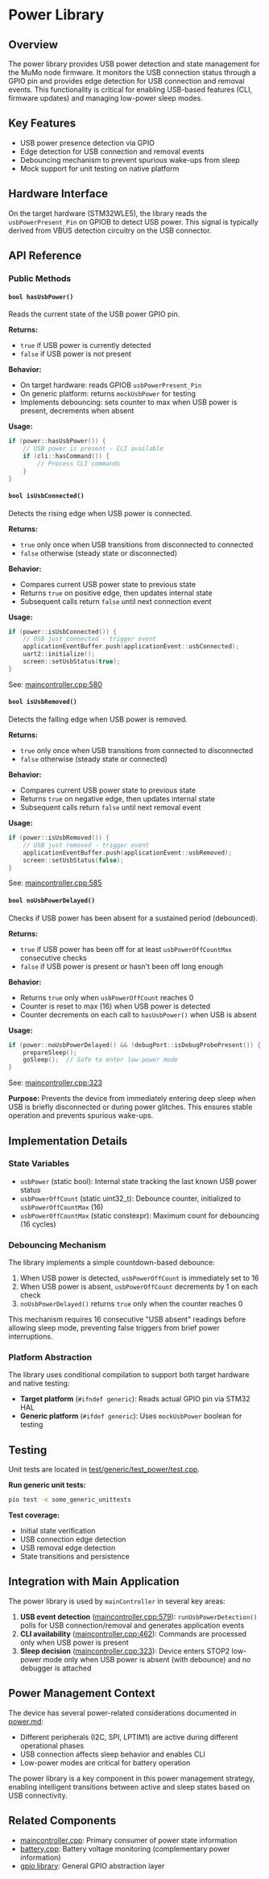 # Power Library

## Overview

The power library provides USB power detection and state management for the MuMo node firmware. It monitors the USB connection status through a GPIO pin and provides edge detection for USB connection and removal events. This functionality is critical for enabling USB-based features (CLI, firmware updates) and managing low-power sleep modes.

## Key Features

- USB power presence detection via GPIO
- Edge detection for USB connection and removal events
- Debouncing mechanism to prevent spurious wake-ups from sleep
- Mock support for unit testing on native platform

## Hardware Interface

On the target hardware (STM32WLE5), the library reads the `usbPowerPresent_Pin` on GPIOB to detect USB power. This signal is typically derived from VBUS detection circuitry on the USB connector.

## API Reference

### Public Methods

#### `bool hasUsbPower()`

Reads the current state of the USB power GPIO pin.

**Returns:**
- `true` if USB power is currently detected
- `false` if USB power is not present

**Behavior:**
- On target hardware: reads GPIOB `usbPowerPresent_Pin`
- On generic platform: returns `mockUsbPower` for testing
- Implements debouncing: sets counter to max when USB power is present, decrements when absent

**Usage:**
```cpp
if (power::hasUsbPower()) {
    // USB power is present - CLI available
    if (cli::hasCommand()) {
        // Process CLI commands
    }
}
```

#### `bool isUsbConnected()`

Detects the rising edge when USB power is connected.

**Returns:**
- `true` only once when USB transitions from disconnected to connected
- `false` otherwise (steady state or disconnected)

**Behavior:**
- Compares current USB power state to previous state
- Returns `true` on positive edge, then updates internal state
- Subsequent calls return `false` until next connection event

**Usage:**
```cpp
if (power::isUsbConnected()) {
    // USB just connected - trigger event
    applicationEventBuffer.push(applicationEvent::usbConnected);
    uart2::initialize();
    screen::setUsbStatus(true);
}
```

See: [maincontroller.cpp:580](../application/maincontroller.cpp#L580)

#### `bool isUsbRemoved()`

Detects the falling edge when USB power is removed.

**Returns:**
- `true` only once when USB transitions from connected to disconnected
- `false` otherwise (steady state or connected)

**Behavior:**
- Compares current USB power state to previous state
- Returns `true` on negative edge, then updates internal state
- Subsequent calls return `false` until next removal event

**Usage:**
```cpp
if (power::isUsbRemoved()) {
    // USB just removed - trigger event
    applicationEventBuffer.push(applicationEvent::usbRemoved);
    screen::setUsbStatus(false);
}
```

See: [maincontroller.cpp:585](../application/maincontroller.cpp#L585)

#### `bool noUsbPowerDelayed()`

Checks if USB power has been absent for a sustained period (debounced).

**Returns:**
- `true` if USB power has been off for at least `usbPowerOffCountMax` consecutive checks
- `false` if USB power is present or hasn't been off long enough

**Behavior:**
- Returns `true` only when `usbPowerOffCount` reaches 0
- Counter is reset to max (16) when USB power is detected
- Counter decrements on each call to `hasUsbPower()` when USB is absent

**Usage:**
```cpp
if (power::noUsbPowerDelayed() && !debugPort::isDebugProbePresent()) {
    prepareSleep();
    goSleep();  // Safe to enter low-power mode
}
```

See: [maincontroller.cpp:323](../application/maincontroller.cpp#L323)

**Purpose:** Prevents the device from immediately entering deep sleep when USB is briefly disconnected or during power glitches. This ensures stable operation and prevents spurious wake-ups.

## Implementation Details

### State Variables

- `usbPower` (static bool): Internal state tracking the last known USB power status
- `usbPowerOffCount` (static uint32_t): Debounce counter, initialized to `usbPowerOffCountMax` (16)
- `usbPowerOffCountMax` (static constexpr): Maximum count for debouncing (16 cycles)

### Debouncing Mechanism

The library implements a simple countdown-based debounce:

1. When USB power is detected, `usbPowerOffCount` is immediately set to 16
2. When USB power is absent, `usbPowerOffCount` decrements by 1 on each check
3. `noUsbPowerDelayed()` returns `true` only when the counter reaches 0

This mechanism requires 16 consecutive "USB absent" readings before allowing sleep mode, preventing false triggers from brief power interruptions.

### Platform Abstraction

The library uses conditional compilation to support both target hardware and native testing:

- **Target platform** (`#ifndef generic`): Reads actual GPIO pin via STM32 HAL
- **Generic platform** (`#ifdef generic`): Uses `mockUsbPower` boolean for testing

## Testing

Unit tests are located in [test/generic/test_power/test.cpp](../../test/generic/test_power/test.cpp).

**Run generic unit tests:**
```bash
pio test -e some_generic_unittests
```

**Test coverage:**
- Initial state verification
- USB connection edge detection
- USB removal edge detection
- State transitions and persistence

## Integration with Main Application

The power library is used by `mainController` in several key areas:

1. **USB event detection** ([maincontroller.cpp:579](../application/maincontroller.cpp#L579)): `runUsbPowerDetection()` polls for USB connection/removal and generates application events
2. **CLI availability** ([maincontroller.cpp:462](../application/maincontroller.cpp#L462)): Commands are processed only when USB power is present
3. **Sleep decision** ([maincontroller.cpp:323](../application/maincontroller.cpp#L323)): Device enters STOP2 low-power mode only when USB power is absent (with debounce) and no debugger is attached

## Power Management Context

The device has several power-related considerations documented in [power.md](power.md):

- Different peripherals (I2C, SPI, LPTIM1) are active during different operational phases
- USB connection affects sleep behavior and enables CLI
- Low-power modes are critical for battery operation

The power library is a key component in this power management strategy, enabling intelligent transitions between active and sleep states based on USB connectivity.

## Related Components

- [maincontroller.cpp](../application/maincontroller.cpp): Primary consumer of power state information
- [battery.cpp](../sensors/battery.cpp): Battery voltage monitoring (complementary power information)
- [gpio library](../gpio/): General GPIO abstraction layer
